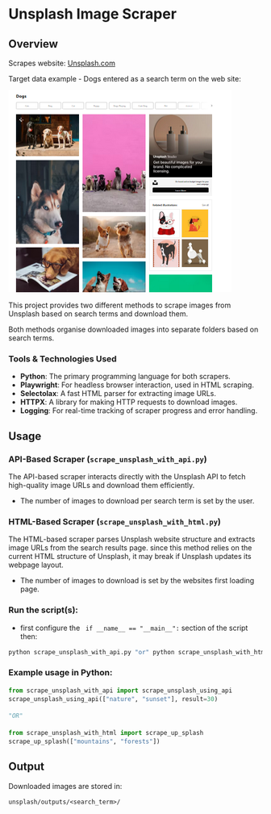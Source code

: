 
# Unsplash Image Scraper

## Overview
Scrapes website: [Unsplash.com](https://unsplash.com/)

Target data example - Dogs entered as a search term on the web site:

![GDP Data Overview](unsplash.png)


This project provides two different methods to scrape images from Unsplash based on search terms and download them.

Both methods organise downloaded images into separate folders based on search terms.

### Tools & Technologies Used

- **Python**: The primary programming language for both scrapers.
- **Playwright**: For headless browser interaction, used in HTML scraping.
- **Selectolax**: A fast HTML parser for extracting image URLs.
- **HTTPX**: A library for making HTTP requests to download images.
- **Logging**: For real-time tracking of scraper progress and error handling.

## Usage

### API-Based Scraper (`scrape_unsplash_with_api.py`)

The API-based scraper interacts directly with the Unsplash API to fetch high-quality image URLs and download them efficiently. 
- The number of images to download per search term is set by the user.

### HTML-Based Scraper (`scrape_unsplash_with_html.py`)

The HTML-based scraper parses Unsplash website structure and extracts image URLs from the search results page. since this method relies on the current HTML structure of Unsplash, it may break if Unsplash updates its webpage layout.

- The number of images to download is set by the websites first loading page.

### Run the script(s):
- first configure the ``` if __name__ == "__main__":``` section of the script then:
```bash
python scrape_unsplash_with_api.py "or" python scrape_unsplash_with_html.py
```

### Example usage in Python:


```python
from scrape_unsplash_with_api import scrape_unsplash_using_api
scrape_unsplash_using_api(["nature", "sunset"], result=30)

"OR"

from scrape_unsplash_with_html import scrape_up_splash
scrape_up_splash(["mountains", "forests"])
```

## Output

Downloaded images are stored in:

```
unsplash/outputs/<search_term>/ 
```

